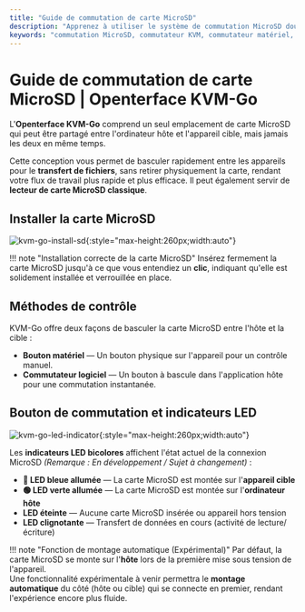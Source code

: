```yaml
---
title: "Guide de commutation de carte MicroSD"
description: "Apprenez à utiliser le système de commutation MicroSD double matériel-logiciel dans l'Openterface KVM-Go. Comprenez les quatre états de fonctionnement, les indicateurs LED, les directives de sécurité et les capacités de transfert de fichiers."
keywords: "commutation MicroSD, commutateur KVM, commutateur matériel, commutateur logiciel, contrôle carte MicroSD, KVM over USB, transfert de fichiers, gestion périphérique USB, périphériques informatiques, gestion alimentation MicroSD, indicateurs LED"
---
```


# **Guide de commutation de carte MicroSD** | Openterface KVM-Go

L'**Openterface KVM-Go** comprend un seul emplacement de carte MicroSD qui peut être partagé entre l'ordinateur hôte et l'appareil cible, mais jamais les deux en même temps.

Cette conception vous permet de basculer rapidement entre les appareils pour le **transfert de fichiers**, sans retirer physiquement la carte, rendant votre flux de travail plus rapide et plus efficace. Il peut également servir de **lecteur de carte MicroSD classique**.

## **Installer la carte MicroSD**

![kvm-go-install-sd](https://assets.openterface.com/images/kvm-go/install-sd.webp){:style="max-height:260px;width:auto"}

!!! note "Installation correcte de la carte MicroSD"
    Insérez fermement la carte MicroSD jusqu'à ce que vous entendiez un **clic**, indiquant qu'elle est solidement installée et verrouillée en place.

## **Méthodes de contrôle**

KVM-Go offre deux façons de basculer la carte MicroSD entre l'hôte et la cible :

- **Bouton matériel** — Un bouton physique sur l'appareil pour un contrôle manuel.  
- **Commutateur logiciel** — Un bouton à bascule dans l'application hôte pour une commutation instantanée.


## **Bouton de commutation et indicateurs LED** 

![kvm-go-led-indicator](https://assets.openterface.com/images/kvm-go/led-indicator.webp){:style="max-height:260px;width:auto"}

Les **indicateurs LED bicolores** affichent l'état actuel de la connexion MicroSD *(Remarque : En développement / Sujet à changement)* :

- **🔵 LED bleue allumée** — La carte MicroSD est montée sur l'**appareil cible**  
- **🟢 LED verte allumée** — La carte MicroSD est montée sur l'**ordinateur hôte**  
- **LED éteinte** — Aucune carte MicroSD insérée ou appareil hors tension  
- **LED clignotante** — Transfert de données en cours (activité de lecture/écriture)

!!! note "Fonction de montage automatique (Expérimental)"
    Par défaut, la carte MicroSD se monte sur l'**hôte** lors de la première mise sous tension de l'appareil.  
    Une fonctionnalité expérimentale à venir permettra le **montage automatique** du côté (hôte ou cible) qui se connecte en premier, rendant l'expérience encore plus fluide.


